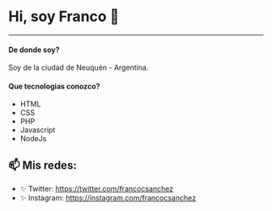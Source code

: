 # Hi, soy Franco 👋
<hr>

#### De donde soy?
Soy de la ciudad de Neuquén - Argentina.

#### Que tecnologias conozco?
*   HTML
*   CSS
*   PHP
*   Javascript
*   NodeJs

## 📫 Mis redes: 
* ✨ Twitter: https://twitter.com/francocsanchez
* ✨ Instagram: https://instagram.com/francocsanchez
